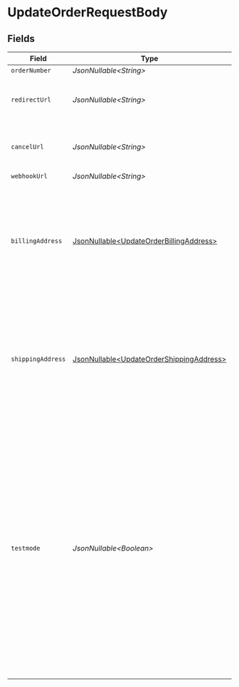 # UpdateOrderRequestBody


## Fields

| Field                                                                                                                                                                                                                                                                                                | Type                                                                                                                                                                                                                                                                                                 | Required                                                                                                                                                                                                                                                                                             | Description                                                                                                                                                                                                                                                                                          |
| ---------------------------------------------------------------------------------------------------------------------------------------------------------------------------------------------------------------------------------------------------------------------------------------------------- | ---------------------------------------------------------------------------------------------------------------------------------------------------------------------------------------------------------------------------------------------------------------------------------------------------- | ---------------------------------------------------------------------------------------------------------------------------------------------------------------------------------------------------------------------------------------------------------------------------------------------------- | ---------------------------------------------------------------------------------------------------------------------------------------------------------------------------------------------------------------------------------------------------------------------------------------------------- |
| `orderNumber`                                                                                                                                                                                                                                                                                        | *JsonNullable\<String>*                                                                                                                                                                                                                                                                              | :heavy_minus_sign:                                                                                                                                                                                                                                                                                   | N/A                                                                                                                                                                                                                                                                                                  |
| `redirectUrl`                                                                                                                                                                                                                                                                                        | *JsonNullable\<String>*                                                                                                                                                                                                                                                                              | :heavy_minus_sign:                                                                                                                                                                                                                                                                                   | Can be updated while the order is not yet finalized.                                                                                                                                                                                                                                                 |
| `cancelUrl`                                                                                                                                                                                                                                                                                          | *JsonNullable\<String>*                                                                                                                                                                                                                                                                              | :heavy_minus_sign:                                                                                                                                                                                                                                                                                   | Can be updated while the order is not yet finalized.                                                                                                                                                                                                                                                 |
| `webhookUrl`                                                                                                                                                                                                                                                                                         | *JsonNullable\<String>*                                                                                                                                                                                                                                                                              | :heavy_minus_sign:                                                                                                                                                                                                                                                                                   | N/A                                                                                                                                                                                                                                                                                                  |
| `billingAddress`                                                                                                                                                                                                                                                                                     | [JsonNullable\<UpdateOrderBillingAddress>](../../models/operations/UpdateOrderBillingAddress.md)                                                                                                                                                                                                     | :heavy_minus_sign:                                                                                                                                                                                                                                                                                   | If a payment method has already been selected, the original shipping address may have already been<br/>forwarded to the payment method provider.                                                                                                                                                     |
| `shippingAddress`                                                                                                                                                                                                                                                                                    | [JsonNullable\<UpdateOrderShippingAddress>](../../models/operations/UpdateOrderShippingAddress.md)                                                                                                                                                                                                   | :heavy_minus_sign:                                                                                                                                                                                                                                                                                   | If a payment method has already been selected, the original billing address may have already been<br/>forwarded to the payment method provider.                                                                                                                                                      |
| `testmode`                                                                                                                                                                                                                                                                                           | *JsonNullable\<Boolean>*                                                                                                                                                                                                                                                                             | :heavy_minus_sign:                                                                                                                                                                                                                                                                                   | Most API credentials are specifically created for either live mode or test mode. For organization-level credentials<br/>such as OAuth access tokens, you can enable test mode by setting `testmode` to `true`.<br/><br/>Test entities cannot be retrieved when the endpoint is set to live mode, and vice versa. |